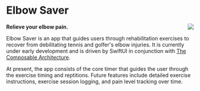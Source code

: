 # Elbow Saver
**Relieve your elbow pain.**
<img src = "https://user-images.githubusercontent.com/62192491/134621278-e0886eff-6713-43a6-a7b3-73e7222231e1.gif" align = "right">

Elbow Saver is an app that guides users through rehabilitation exercises to recover from debilitating tennis and golfer's elbow injuries. It is currently under early development and is driven by SwiftUI in conjunction with [The Composable Architecture](https://github.com/pointfreeco/swift-composable-architecture).

At present, the app consists of the core timer that guides the user through the exercise timing and reptitions. Future features include detailed exercise instructions, exercise session logging, and pain level tracking over time.

